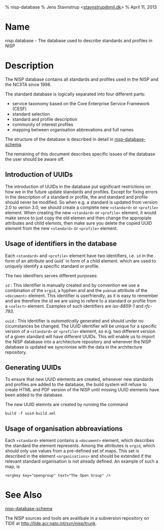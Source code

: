 % nisp-database
% Jens Stavnstrup \<stavnstrup@mil.dk\>
% April 11, 2013

Name
====

nisp.database - The database used to describe standards and profiles in NISP

Description
===========

The NISP database contains all standards and profiles used in the NISP
and the NC3TA since 1998.

The standard database is logically separated into four
different parts:

* service taxonomy based on the Core Enterprise Service Framework (CESF)
* standard selection
* standard and profile description
* community of interest profiles
* mapping between organisation abbrevations and full names

The structure of the database is described in detail in [nisp-database-schema](nisp-database-schema.html).

The remaining of this document describes specific issues of the database the user should be aware off.


Introduction of UUIDs
---------------------

The introduction of UUIDs in the database put significant restrictions
on how we in the future update standards and profiles. Except for
fixing errors in the description of a standard or profile, the and
standard and profile should never be modified. So when e.g. a standard
is updated from version 2.0 to verion 3.0, we should create a complete
new `<standard>` or `<profile>` element. When creating the new
`<standard>` or `<profile>` element, it would make sence to just copy
the old elemen and then change the appropiate attributes and child
elemnts, then make sure you delete the copied UUID element from the
new `<standard>` or `<profile>` element.


Usage of identifiers in the database
------------------------------------

Each `<standard>` and `<profile>` element have two identifiers, i.e. `id`
in the form of an attribute and ùuid` in form of a child element.
which are used to uniquely identify a specific standard or profile.

The two identifiers serves different purposes:

`id`
:   This identifier is manually created and by convention we use a
    combination of the `orgid`, a hyphen and and the `pubnum` attribute of
    the `<document>` element. This identifier is userfriendly, as it is
    easy to remember and are therefore the id we are using to refere to a
    standard or profile from a `<select>` element. Examples of such identifiers
    are *iso-8859-1* and *rfc-793*.


`uuid`
:   This identifier is *automatically* generated and should under
    no cicumstances be changed. The UUID identifier will be unique for
    a specific version of a `<standard>` or `<profile>` element, so
    e.g. two different version of a given standard will have different
    UUIDs. This will enable us to import the NISP database into a
    architecture repository and whenever the NISP database is updated
    we syncronise with the data in the architecture repository.


Generating UUIDs
----------------

To ensure that new UUID elements are created, whenever new standards
and profiles are added to the database, the build system will refuse
to create HTML and PDF version of the NISP until missing UUID elements
have been added to the database.

The new UUID elemnts are created by running the command

    build -f uuid-build.xml



Usage of organisation abbreaviations
------------------------------------

Each `<standard>` element contains a `<document>` element, which
describes the standard the element represents. Among the attributes is
`orgid`, which should only use values from a pre-defined set of
maps. This set is described in the element `<organisations>` and
should be extended if the relevant standard organisation is not
already defined. An example of such a map, is 

~~~{.dtd}
<orgkey key="opengroup" text="The Open Group" />
~~~


See Also
========

[nisp-database-schema]

The NISP sources and tools are availibale in a subversion repository on TIDE at <http://tide.acr.nato.int/svn/nisp/trunk>.

[nisp-database-schema]: (nisp-database-schema.html)
